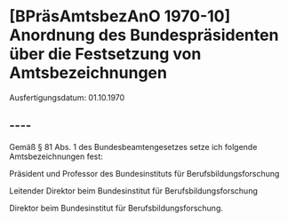 # [BPräsAmtsbezAnO 1970-10] Anordnung des Bundespräsidenten über die Festsetzung von Amtsbezeichnungen

Ausfertigungsdatum: 01.10.1970

 

## ----

Gemäß § 81 Abs. 1 des Bundesbeamtengesetzes setze ich folgende Amtsbezeichnungen fest:

  
Präsident und Professor des Bundesinstituts für Berufsbildungsforschung

Leitender Direktor beim Bundesinstitut für Berufsbildungsforschung

Direktor beim Bundesinstitut für Berufsbildungsforschung.

